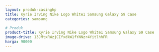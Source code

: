 ```yaml
---
layout: produk-casinghp
title: Kyrie Irving Nike Logo White1 Samsung Galaxy S9 Case
categories: samsung

# Produk
product-title: Kyrie Irving Nike Logo White1 Samsung Galaxy S9 Case
image-drive: 13JMtxRWzjCIfxdkW1fYNNzr4YitlhhFR
harga: 90000
---
```

